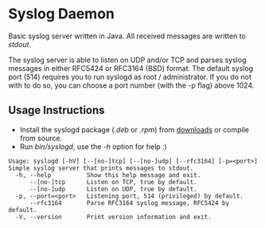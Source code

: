 # Syslog Daemon

Basic syslog server written in Java. All received messages are written to *stdout*.

The syslog server is able to listen on UDP and/or TCP and parses syslog messages in either RFC5424 or RFC3164 (BSD) format. The default syslog port (514) requires you to run syslogd as root / administrator. If you do not with to do so, you can choose a port number (with the -p flag) above 1024.

## Usage Instructions

- Install the syslogd package (*.deb* or *.rpm*) from [downloads](https://bitbucket.org/mnellemann/syslogd/downloads/) or compile from source.
- Run *bin/syslogd*, use the *-h* option for help :)

````
Usage: syslogd [-hV] [--[no-]tcp] [--[no-]udp] [--rfc3164] [-p=<port>]
Simple syslog server that prints messages to stdout.
  -h, --help          Show this help message and exit.
      --[no-]tcp      Listen on TCP, true by default.
      --[no-]udp      Listen on UDP, true by default.
  -p, --port=<port>   Listening port, 514 (privileged) by default.
      --rfc3164       Parse RFC3164 syslog message, RFC5424 by default.
  -V, --version       Print version information and exit.
````
